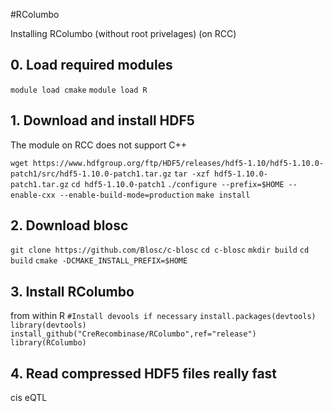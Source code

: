 #RColumbo

Installing RColumbo (without root privelages) (on RCC) 

## 0. Load required modules

`module load cmake`
`module load R`

## 1. Download and install HDF5

The module on RCC does not support C++

`wget https://www.hdfgroup.org/ftp/HDF5/releases/hdf5-1.10/hdf5-1.10.0-patch1/src/hdf5-1.10.0-patch1.tar.gz`
`tar -xzf hdf5-1.10.0-patch1.tar.gz`
`cd hdf5-1.10.0-patch1`
`./configure --prefix=$HOME --enable-cxx --enable-build-mode=production`
`make install`

## 2. Download blosc


`git clone https://github.com/Blosc/c-blosc`
`cd c-blosc`
`mkdir build`
`cd build`
`cmake -DCMAKE_INSTALL_PREFIX=$HOME`

## 3. Install RColumbo

from within R
`#Install devools if necessary`
`install.packages(devtools)`
`library(devtools)`
`install_github("CreRecombinase/RColumbo",ref="release")`
`library(RColumbo)`

## 4. Read compressed HDF5 files really fast

cis eQTL